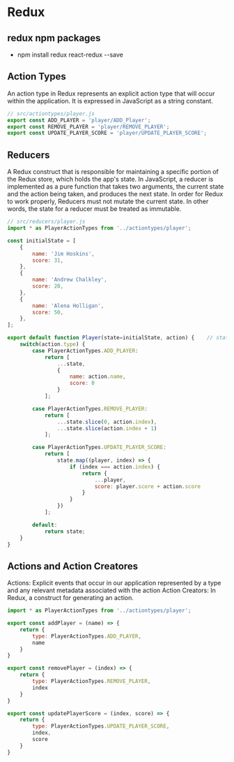 # Redux

## redux npm packages
- npm install redux react-redux --save

## Action Types
 An action type in Redux represents an explicit action type that will occur within the application. It is expressed in JavaScript as a string constant.

```javascript
// src/actiontypes/player.js
export const ADD_PLAYER = 'player/ADD_Player';
export const REMOVE_PLAYER = 'player/REMOVE_PLAYER';
export const UPDATE_PLAYER_SCORE = 'player/UPDATE_PLAYER_SCORE';
```

## Reducers
A Redux construct that is responsible for maintaining a specific portion of the Redux store, which holds the app's state. In JavaScript, a reducer is implemented as a pure function that takes two arguments, the current state and the action being taken, and produces the next state. In order for Redux to work properly, Reducers must not mutate the current state. In other words, the state for a reducer must be treated as immutable.

```javascript
// src/reducers/player.js
import * as PlayerActionTypes from '../actiontypes/player';

const initialState = [
    {
        name: 'Jim Hoskins',
        score: 31,
    },
    {
        name: 'Andrew Chalkley',
        score: 20,
    },
    {
        name: 'Alena Holligan',
        score: 50,
    },
];

export default function Player(state=initialState, action) {    // state=initialState assigns a default value
    switch(action.type) {
        case PlayerActionTypes.ADD_PLAYER:
            return [
                ...state,
                {
                    name: action.name,
                    score: 0
                }
            ];

        case PlayerActionTypes.REMOVE_PLAYER:
            return [
                ...state.slice(0, action.index),
                ...state.slice(action.index + 1)
            ];

        case PlayerActionTypes.UPDATE_PLAYER_SCORE:
            return [
                state.map((player, index) => {
                    if (index === action.index) {
                        return {
                            ...player,
                            score: player.score + action.score
                        }
                    }
                })
            ];

        default:
            return state;
    }
}
```

## Actions and Action Creatores
Actions: Explicit events that occur in our application represented by a type and any relevant metadata associated with the action
Action Creators: In Redux, a construct for generating an action.

```javascript
import * as PlayerActionTypes from '../actiontypes/player';

export const addPlayer = (name) => {
    return {
        type: PlayerActionTypes.ADD_PLAYER,
        name
    }
}

export const removePlayer = (index) => {
    return {
        type: PlayerActionTypes.REMOVE_PLAYER,
        index
    }
}

export const updatePlayerScore = (index, score) => {
    return {
        type: PlayerActionTypes.UPDATE_PLAYER_SCORE,
        index,
        score
    }
}
```